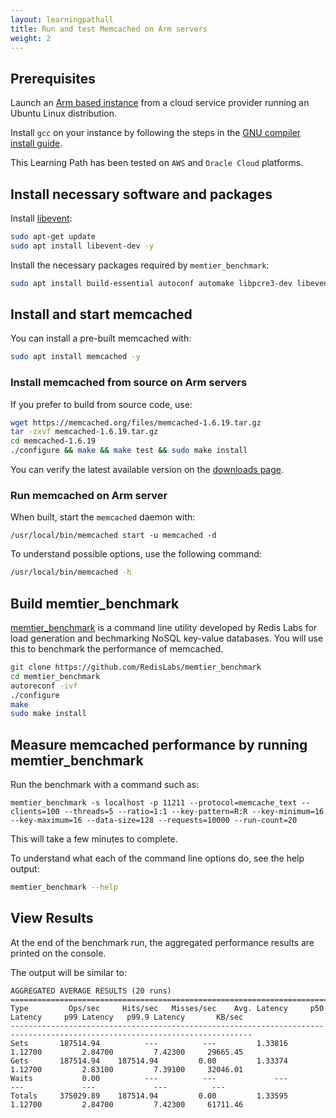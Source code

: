 ```yaml
---
layout: learningpathall
title: Run and test Memcached on Arm servers
weight: 2
---
```


## Prerequisites

Launch an [Arm based instance](/learning-paths/servers-and-cloud-computing/csp/) from a cloud service provider running an Ubuntu Linux distribution.

Install `gcc` on your instance by following the steps in the [GNU compiler install guide](/install-guides/gcc/native/).

This Learning Path has been tested on `AWS` and `Oracle Cloud` platforms.

## Install necessary software and packages

Install [libevent](https://libevent.org/):
```bash
sudo apt-get update
sudo apt install libevent-dev -y
```

Install the necessary packages required by `memtier_benchmark`:
```bash
sudo apt install build-essential autoconf automake libpcre3-dev libevent-dev pkg-config zlib1g-dev libssl-dev wget git -y
```

## Install and start memcached

You can install a pre-built memcached with:
```bash
sudo apt install memcached -y
```
### Install memcached from source on Arm servers

If you prefer to build from source code, use:
```bash
wget https://memcached.org/files/memcached-1.6.19.tar.gz
tar -zxvf memcached-1.6.19.tar.gz
cd memcached-1.6.19
./configure && make && make test && sudo make install
```
You can verify the latest available version on the [downloads page](https://memcached.org/downloads).

### Run memcached on Arm server
When built, start the `memcached` daemon with:
```console
/usr/local/bin/memcached start -u memcached -d
```
To understand possible options, use the following command:
```bash
/usr/local/bin/memcached -h
```

## Build memtier_benchmark

[memtier_benchmark](https://github.com/RedisLabs/memtier_benchmark) is a command line utility developed by Redis Labs for load generation and bechmarking NoSQL key-value databases. You will use this to benchmark the performance of memcached.

```bash
git clone https://github.com/RedisLabs/memtier_benchmark
cd memtier_benchmark
autoreconf -ivf
./configure
make
sudo make install
```

## Measure memcached performance by running memtier_benchmark

Run the benchmark with a command such as:
```console
memtier_benchmark -s localhost -p 11211 --protocol=memcache_text --clients=100 --threads=5 --ratio=1:1 --key-pattern=R:R --key-minimum=16 --key-maximum=16 --data-size=128 --requests=10000 --run-count=20
```
This will take a few minutes to complete.

To understand what each of the command line options do, see the help output:
```bash { ret_code="2" }
memtier_benchmark --help
```

## View Results

At the end of the benchmark run, the aggregated performance results are printed on the console.

The output will be similar to:
```output
AGGREGATED AVERAGE RESULTS (20 runs)
============================================================================================================================
Type         Ops/sec     Hits/sec   Misses/sec    Avg. Latency     p50 Latency     p99 Latency   p99.9 Latency       KB/sec
----------------------------------------------------------------------------------------------------------------------------
Sets       187514.94          ---          ---         1.33816         1.12700         2.84700         7.42300     29665.45
Gets       187514.94    187514.94         0.00         1.33374         1.12700         2.83100         7.39100     32046.01
Waits           0.00          ---          ---             ---             ---             ---             ---          ---
Totals     375029.89    187514.94         0.00         1.33595         1.12700         2.84700         7.42300     61711.46
```

